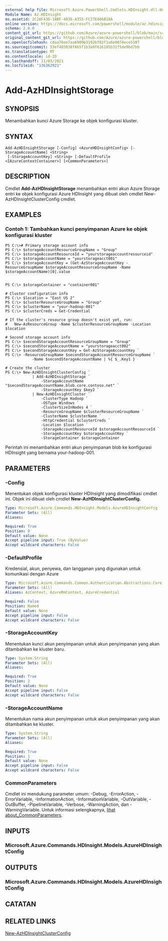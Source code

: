 ```yaml
---
external help file: Microsoft.Azure.PowerShell.Cmdlets.HDInsight.dll-Help.xml
Module Name: Az.HDInsight
ms.assetid: 2C2AF43D-18BF-4036-A355-FC27E406B18A
online version: https://docs.microsoft.com/powershell/module/az.hdinsight/add-azhdinsightstorage
schema: 2.0.0
content_git_url: https://github.com/Azure/azure-powershell/blob/main/src/HDInsight/HDInsight/help/Add-AzHDInsightStorage.md
original_content_git_url: https://github.com/Azure/azure-powershell/blob/main/src/HDInsight/HDInsight/help/Add-AzHDInsightStorage.md
ms.openlocfilehash: cdaa76ee7aa6909b3192bf82f1a6e0074ece5107
ms.sourcegitcommit: 53ef403038f665f1b3a9f616185b31f5de9bd7bb
ms.translationtype: MT
ms.contentlocale: id-ID
ms.lasthandoff: 11/03/2021
ms.locfileid: "136362921"
---
```

# Add-AzHDInsightStorage

## SYNOPSIS
Menambahkan kunci Azure Storage ke objek konfigurasi kluster.

## SYNTAX

```
Add-AzHDInsightStorage [-Config] <AzureHDInsightConfig> [-StorageAccountName] <String>
 [-StorageAccountKey] <String> [-DefaultProfile <IAzureContextContainer>] [<CommonParameters>]
```

## DESCRIPTION
Cmdlet **Add-AzHDInsightStorage** menambahkan entri akun Azure Storage entri ke objek konfigurasi Azure HDInsight yang dibuat oleh cmdlet New-AzHDInsightClusterConfig cmdlet.

## EXAMPLES

### Contoh 1: Tambahkan kunci penyimpanan Azure ke objek konfigurasi kluster
```
PS C:\># Primary storage account info
PS C:\> $storageAccountResourceGroupName = "Group"
PS C:\> $storageAccountResourceId = "yourstorageaccountresourceid"
PS C:\> $storageAccountName = "yourstorageacct001"
PS C:\> $storageAccountKey = (Get-AzStorageAccountKey -ResourceGroupName $storageAccountResourceGroupName -Name $storageAccountName)[0].value


PS C:\> $storageContainer = "container001"

# Cluster configuration info
PS C:\> $location = "East US 2"
PS C:\> $clusterResourceGroupName = "Group"
PS C:\> $clusterName = "your-hadoop-001"
PS C:\> $clusterCreds = Get-Credential

# If the cluster's resource group doesn't exist yet, run:
#   New-AzResourceGroup -Name $clusterResourceGroupName -Location $location

# Second storage account info
PS C:\> $secondStorageAccountResourceGroupName = "Group"
PS C:\> $secondStorageAccountName = "yourstorageacct002"
PS C:\> $secondStorageAccountKey = Get-AzStorageAccountKey `
PS C:\> -ResourceGroupName $secondStorageAccountResourceGroupName `
            -Name $secondStorageAccountName | %{ $_.Key1 }

# Create the cluster
PS C:\> New-AzHDInsightClusterConfig `
            | Add-AzHDInsightStorage `
                -StorageAccountName "$secondStorageAccountName.blob.core.contoso.net" `
                -StorageAccountKey $key2 `
            | New-AzHDInsightCluster `
                -ClusterType Hadoop `
                -OSType Windows `
                -ClusterSizeInNodes 4 `
                -ResourceGroupName $clusterResourceGroupName `
                -ClusterName $clusterName `
                -HttpCredential $clusterCreds `
                -Location $location `
                -StorageAccountResourceId $storageAccountResourceId `
                -StorageAccountKey $storageAccountKey `
                -StorageContainer $storageContainer
```

Perintah ini menambahkan entri akun penyimpanan blob ke konfigurasi HDInsight yang bernama your-hadoop-001.

## PARAMETERS

### -Config
Menentukan objek konfigurasi kluster HDInsight yang dimodifikasi cmdlet ini.
Objek ini dibuat oleh cmdlet **New-AzHDInsightClusterConfig.**

```yaml
Type: Microsoft.Azure.Commands.HDInsight.Models.AzureHDInsightConfig
Parameter Sets: (All)
Aliases:

Required: True
Position: 0
Default value: None
Accept pipeline input: True (ByValue)
Accept wildcard characters: False
```

### -DefaultProfile
Kredensial, akun, penyewa, dan langganan yang digunakan untuk komunikasi dengan Azure

```yaml
Type: Microsoft.Azure.Commands.Common.Authentication.Abstractions.Core.IAzureContextContainer
Parameter Sets: (All)
Aliases: AzContext, AzureRmContext, AzureCredential

Required: False
Position: Named
Default value: None
Accept pipeline input: False
Accept wildcard characters: False
```

### -StorageAccountKey
Menentukan kunci akun penyimpanan untuk akun penyimpanan yang akan ditambahkan ke kluster baru.

```yaml
Type: System.String
Parameter Sets: (All)
Aliases:

Required: True
Position: 2
Default value: None
Accept pipeline input: False
Accept wildcard characters: False
```

### -StorageAccountName
Menentukan nama akun penyimpanan untuk akun penyimpanan yang akan ditambahkan ke kluster.

```yaml
Type: System.String
Parameter Sets: (All)
Aliases:

Required: True
Position: 1
Default value: None
Accept pipeline input: False
Accept wildcard characters: False
```

### CommonParameters
Cmdlet ini mendukung parameter umum: -Debug, -ErrorAction, -ErrorVariable, -InformationAction, -InformationVariable, -OutVariable, -OutBuffer, -PipelineVariable, -Verbose, -WarningAction, dan -WarningVariable. Untuk informasi selengkapnya, [lihat about_CommonParameters](http://go.microsoft.com/fwlink/?LinkID=113216).

## INPUTS

### Microsoft.Azure.Commands.HDInsight.Models.AzureHDInsightConfig

## OUTPUTS

### Microsoft.Azure.Commands.HDInsight.Models.AzureHDInsightConfig

## CATATAN

## RELATED LINKS

[New-AzHDInsightClusterConfig](./New-AzHDInsightClusterConfig.md)


